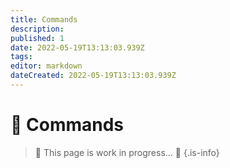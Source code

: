 ```yaml
---
title: Commands
description: 
published: 1
date: 2022-05-19T13:13:03.939Z
tags: 
editor: markdown
dateCreated: 2022-05-19T13:13:03.939Z
---
```


# 📜 Commands

> 🚧 This page is work in progress... 🚧
{.is-info}
